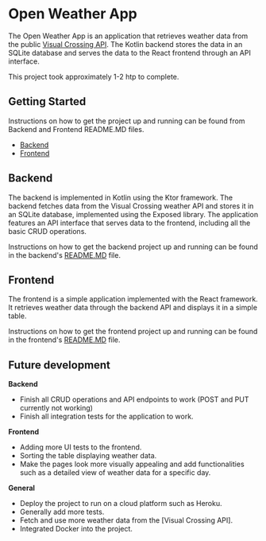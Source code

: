 # Open Weather App

The Open Weather App is an application that retrieves weather data from the public [Visual Crossing API](https://www.visualcrossing.com/). The Kotlin backend stores the data in an SQLite database and serves the data to the React frontend through an API interface.

This project took approximately 1-2 htp to complete.

## Getting Started

Instructions on how to get the project up and running can be found from Backend and Frontend README.MD files.

- [Backend](backend/README.md)
- [Frontend](frontend/README.md)

## Backend

The backend is implemented in Kotlin using the Ktor framework. The backend fetches data from the Visual Crossing weather API and stores it in an SQLite database, implemented using the Exposed library. The application features an API interface that serves data to the frontend, including all the basic CRUD operations.

Instructions on how to get the backend project up and running can be found in the backend's [README.MD](backend/README.md) file.

## Frontend

The frontend is a simple application implemented with the React framework. It retrieves weather data through the backend API and displays it in a simple table.

Instructions on how to get the frontend project up and running can be found in the frontend's [README.MD](frontend/README.md) file.

## Future development

**Backend**

- Finish all CRUD operations and API endpoints to work (POST and PUT currently not working)
- Finish all integration tests for the application to work.

**Frontend**

- Adding more UI tests to the frontend.
- Sorting the table displaying weather data.
- Make the pages look more visually appealing and add functionalities such as a detailed view of weather data for a specific day.

**General**

- Deploy the project to run on a cloud platform such as Heroku.
- Generally add more tests.
- Fetch and use more weather data from the [Visual Crossing API].
- Integrated Docker into the project.
